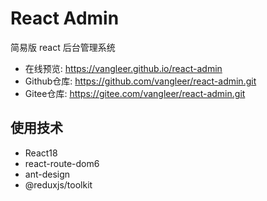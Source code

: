 # React Admin

简易版 react 后台管理系统

- 在线预览: https://vangleer.github.io/react-admin
- Github仓库: https://github.com/vangleer/react-admin.git
- Gitee仓库: https://gitee.com/vangleer/react-admin.git


## 使用技术

- React18
- react-route-dom6
- ant-design
- @reduxjs/toolkit
